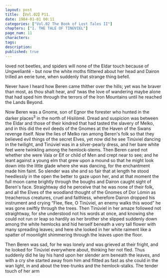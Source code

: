 ```yaml
---
layout: post
title: 【Vol.02】P11.
date: 1984-01-01 00:11
categories: ["Vol.02 The Book of Lost Tales II"]
chapters: ["I. THE TALE OF TINÚVIEL"]
page_num: 11
characters: 
tags: 
description: 
published: true
---
```


<p style="text-indent: 0;">
loved not beetles, and spiders will none of the Eldar touch because of Ungweliantë - but now the white moths flittered about her head and Dairon trilled an eerie tune, when suddenly that strange thing befell.
</p>

Never have I heard how Beren came thither over the hills; yet was he braver than most, as thou shalt hear, and’ twas the love of wandering maybe alone that had sped him through the terrors of the Iron Mountains until he reached the Lands Beyond.

Now Beren was a Gnome, son of Egnor the forester who hunted in the darker places<SUP>3</SUP> in the north of Hisilómë. Dread and suspicion was between the Eldar and those of their kindred that had tasted the slavery of Melko, and in this did the evil deeds of the Gnomes at the Haven of the Swans revenge itself. Now the lies of Melko ran among Beren's folk so that they believed evil things of the secret Elves, yet now did he see Tinúviel dancing in the twilight, and Tinúviel was in a silver-pearly dress, and her bare white feet were twinkling among the hemlock-stems. Then Beren cared not whether she were Vala or Elf or child of Men and crept near to see; and he leant against a young elm that grew upon a mound so that he might look down into the little glade where she was dancing, for the enchantment made him faint. So slender was she and so fair that at length he stood heedlessly in the open the better to gaze upon her, and at that moment the full moon came brightly through the boughs and Dairon caught sight of Beren's face. Straightway did he perceive that he was none of their folk, and all the Elves of the woodland thought of the Gnomes of Dor Lómin as treacherous creatures, cruel and faithless, wherefore Dairon dropped his instrument and crying “Flee, flee, O Tinúviel, an enemy walks this wood” he was gone swiftly through the trees. Then Tinúviel in her amaze followed not straightway, for she understood not his words at once, and knowing she could not run or leap so hardily as her brother she slipped suddenly down among the white hemlocks and hid herself beneath a very tall flower with many spreading leaves; and here she looked in her white raiment like a spatter of moonlight shimmering through the leaves upon the floor.

Then Beren was sad, for he was lonely and was grieved at their fright, and he looked for Tinúviel everywhere about, thinking her not fled. Thus suddenly did he lay his hand upon her slender arm beneath the leaves, and with a cry she started away from him and flitted as fast as she could in the wan light, in and about the tree-trunks and the hemlock-stalks. The tender touch of her arm

